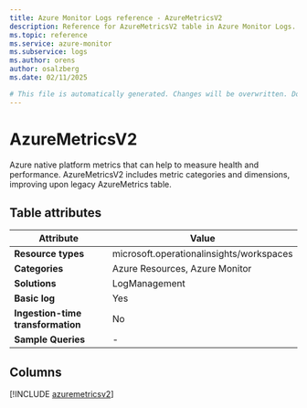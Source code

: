 ```yaml
---
title: Azure Monitor Logs reference - AzureMetricsV2
description: Reference for AzureMetricsV2 table in Azure Monitor Logs.
ms.topic: reference
ms.service: azure-monitor
ms.subservice: logs
ms.author: orens
author: osalzberg
ms.date: 02/11/2025

# This file is automatically generated. Changes will be overwritten. Do not change this file directly.
---
```


# AzureMetricsV2

Azure native platform metrics that can help to measure health and performance. AzureMetricsV2 includes metric categories and dimensions, improving upon legacy AzureMetrics table.


## Table attributes

|Attribute|Value|
|---|---|
|**Resource types**|microsoft.operationalinsights/workspaces|
|**Categories**|Azure Resources, Azure Monitor|
|**Solutions**| LogManagement|
|**Basic log**|Yes|
|**Ingestion-time transformation**|No|
|**Sample Queries**|-|



## Columns
  
[!INCLUDE [azuremetricsv2](~/reusable-content/ce-skilling/azure/includes/azure-monitor/reference/tables/azuremetricsv2-include.md)]
